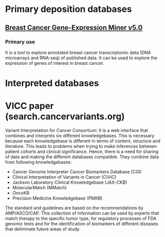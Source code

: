# Primary deposition databases 

## [Breast Cancer Gene-Expression Miner v5.0](http://bcgenex.ico.unicancer.fr/BC-GEM/GEM-Accueil.php?js=1)
### Primary use
It is a tool to explore annotated breast cancer transcriptomic data (DNA microarrays and RNA-seq) of published data.
It can be used to explore the expression of genes of interest in breast cancer. 

# Interpreted databases

# VICC paper (search.cancervariants.org)
Variant Interpretation for Cancer Consortium: It is a web interface that combines and interprets six different
knowledgebases. This is necessary because each knowledgebase is different in terms of content, structure and 
literature. This leads to problems when trying to make inferences between patient cohorts and clinical
significance. Hence, there is a need for sharing of data and making the different databases compatible. 
They combine data from following knowledgebases:
* Cancer Genome Interpreter Cancer Biomarkers Database (CGI)
* Clinical Interpretation of Variants in Cancer (CIViC)
* Jackson Laboratory Clinical Knowledgebase (JAX-CKB)
* MolecularMatch (MMatch)
* OncoKB
* Precision Medicine Knowledgebase (PMKB)

The standard and guidelines are based on the recommendations by AMP/ASCO/CAP.
This collection of information can be used by experts that match therapy to the specific tumor type, for regulatory 
processes of FDA genomic tests and for the identification of biomarkers of different diseases that deliminate future 
areas of study. 
